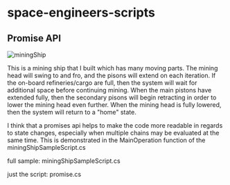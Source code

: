 # space-engineers-scripts

## Promise API

![miningShip](https://user-images.githubusercontent.com/5599653/169422155-5298b824-43ee-445b-b6a4-c5e8b311e460.png)

This is a mining ship that I built which has many moving parts.
The mining head will swing to and fro, and the pisons will extend on each iteration.
If the on-board refineries/cargo are full, then the system will wait for additional space before continuing mining.
When the main pistons have extended fully, then the secondary pisons will begin retracting in order to lower the mining head even further.
When the mining head is fully lowered, then the system will return to a "home" state.

I think that a promises api helps to make the code more readable in regards to state changes, especially when multiple chains may be evaluated at the same time. 
This is demonstrated in the MainOperation function of the miningShipSampleScript.cs

full sample: miningShipSampleScript.cs

just the script: promise.cs
